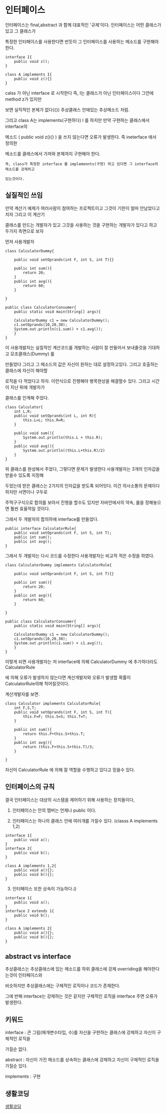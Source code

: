 # 인터페이스

인터페이스는 final,abstract 과 함께 대표적인 '규제'이다. 인터페이스는 어떤 클래스가 있고 그 클래스가

특정한 인터페이스를 사용한다면 반듯이 그 인터페이스를 사용하는 메소드를 구현해야 한다.

```
interface I{
	public void z();
} 

class A implements I{
	public void z(){}
}

```
calss 가 아닌 interface 로 시작한다 즉, I는 클래스가 아닌 인터페이스이다 그안에 method z가 있지만 

보면 실직적인 본체가 없다({}) 추상클래스 안에있는 추상메소드 처럼.

그리고 class A는 implements(구현하다) I 를 하지만 만약 구현하는 클래스에서 interface의 

메소드 ( public void z(){} ) 을 쓰지 않는다면 오류가 발생한다. 즉 ineterface 에서 정의한 

메소드를 클래스에서 가져와 본체까지 구현해야 한다.

```
즉, class가 특정한 interface 를 implemennts(구현) 하고 있다면 그 interface의 메소드를 강제하고

있는것이다. 
```


## 실질적인 쓰임

만약 계산기 예제가 여러사람이 참여하는 프로젝트이고 그것이 기한이 얼마 안남았다고 치자 그리고 이 계산기 

클래스를 만드는 개발자가 있고 그것을 사용하는 것을 구현하는 개발자가 있다고 하고 두가지 측면으로 보자

먼저 사용개발자

```
class CalculatorDummy{
	
	public void setOprands(int F, int S, int T){}

	public int sum(){
		return 20;
	}
	public int avg(){
		return 60;
	}

}

public class CalculatorConsumer{
	public static void main(String[] args){

	CalculatorDummy c1 = new CalculatorDummy();
	c1.setOprands(10,20,30);
	System.out.println(c1.sum() + c1.avg());
	}
}

```
이 사용개발자는 실질적인 계산코드를 개발하는 사람이 잘 만들어서 보내줄것을 기대하고 모조클래스(Dummy) 를 

만들었다 그리고 그 메소드의 값은 자신이 원하는 대로 설정하고있다. 그리고 호출하는 클래스에 자신이 해야할 

로직을 다 적었다고 하자. 이런식으로 진행해야 병목현상을 해결할수 있다. 그리고 시간이 지난 뒤에 개발자가

클래스를 인계해 주었다.

```
class Calculator{
	int L,R;
	public void setOprands(int L, int R){
		this.L=L; this.R=R;
	}

	public void sum(){
		System.out.println(this.L + this.R);
	}
	public void avg(){
		System.out.println((this.L+this.R)/2)
	}
}
```
위 클래스를 완성해서 주었다, 그렇다면 문제가 발생한다 사용개발자는 3개의 인자갑을 받을수 있도록 지정해 

두었는데 받은 클래스는 2가지의 인자값을 받도록 되어잇다. 이건 의사소통의 문제이다 하지만 서면이나 구두로

주먹구구식으로 합의를 보아서 진행을 할수도 있지만 자바안에서의 약속, 룰을 정해놓으면 훨씬 효율적일 것이다.

그래서 두 개발자의 합의하에 interface를 만들었다.

```
public interface CalculatorRule{
	public void setOprands(int F, int S, int T);
	public int sum();
	public int avg(); 
}
```
그래서 두 개발자는 다시 코드를 수정한다 사용개발자는 비교적 적은 수정을 하였다.

```
class CalculatorDummy implements CalculatorRule{
	
	public void setOprands(int F, int S, int T){}

	public int sum(){
		return 20;
	}
	public int avg(){
		return 60;
	}

}

public class CalculatorConsumer{
	public static void main(String[] args){

	CalculatorDummy c1 = new CalculatorDummy();
	c1.setOprands(10,20,30);
	System.out.println(c1.sum() + c1.avg());
	}
}
```
이렇게 되면 사용개발자는 저 interface에 의해 CalculatorDummy 에 추가하더라도 CalculatorRule

에 의해 오류가 발생하지 않는다면 계산개발자와 오류가 발생할 확률이 CalculatorRule의해 적어질것이다.

계산개발자를 보면.
```
class Calculator implements CalculatorRule{
	int F,S,T;
	public void setOprands(int F, int S, int T){
		this.F=F; this.S=S; this.T=T;
	}

	public int sum(){
		return this.F+this.S+this.T;
	}
	public int avg(){
		return (this.F+this.S+this.T)/3;
	}

}
```
자신이 CalculatorRule 에 의해 잘 역할을 수행하고 있다고 믿을수 있다. 


## 인터페이스의 규칙

결국 인터페이스는 대상의 시스템을 제어하기 위해 사용하는 장치들이다,

1. 인터페이스는 안의 맴버는 언제나 public 이다. 

2. 인터페이스는 하나의 클래스 안에 여러개를 가질수 있다. (classs A implements 1,2)

```
interface 1{
	public void a();
}
interface 2{
	public void b();
}

class A implements 1,2{
	public void a(){};
	public void b(){};
}
```

3. 인터페이스 또한 상속이 가능하다.()

```
interface 1{
	public void a();
}
interface 2 extends 1{
	public void b();
}

class A implements 2{
	public void a(){};
	public void b(){};
}
```

## abstract vs interface

추상클래스는 추상클래스에 있는 메소드를 하위 클래스에 강제 overriding을 해야한다는것이 인터페이스와 

비슷하지만 추상클래스에는 구체적인 로직이나 코드가 존재한다.

그에 반해 interface는 강제하는 것은 같지만 구체적인 로직을 interface 주면 오류가 발생한다.

## 키워드

interface : 큰 그림(매개변수타입, 수)를 자신을 구현하는 클래스에 강제하고 자신이 구체적인 로직을 

가질순 없다.

abstract : 자신이 가진 메소드를 상속하는 클래스에 강제하고 자신이 구체적인 로직을 가질순 있다.

implements : 구현

## 생활코딩 
[생활코딩](https://opentutorials.org/course/1223/6063)





